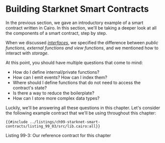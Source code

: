 # Building Starknet Smart Contracts

In the previous section, we gave an introductory example of a smart contract written in Cairo. In this section, we'll be taking a deeper look at all the components of a smart contract, step by step.

When we discussed [_interfaces_](./ch99-01-02-a-simple-contract.md), we specified the difference between _public functions, external functions and view functions_, and we mentioned how to interact with _storage_.

At this point, you should have multiple questions that come to mind:

- How do I define internal/private functions?
- How can I emit events? How can I index them?
- Where should I define functions that do not need to access the contract's state?
- Is there a way to reduce the boilerplate?
- How can I store more complex data types?

Luckily, we'll be answering all these questions in this chapter. Let's consider the following example contract that we'll be using throughout this chapter:

```rust,noplayground
{{#include ../listings/ch99-starknet-smart-contracts/listing_99_03/src/lib.cairo:all}}
```

<span class="caption">Listing 99-3: Our reference contract for this chapter</span>
